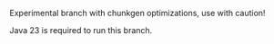Experimental branch with chunkgen optimizations, use with caution!

Java 23 is required to run this branch.